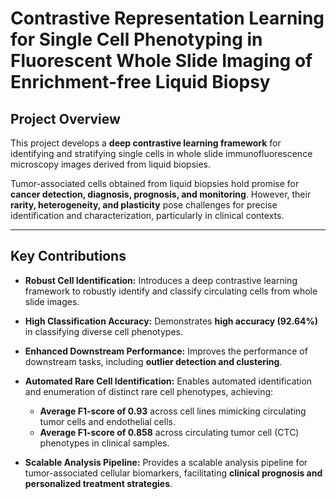 # **Contrastive Representation Learning for Single Cell Phenotyping in Fluorescent Whole Slide Imaging of Enrichment-free Liquid Biopsy**

## **Project Overview**

This project develops a **deep contrastive learning framework** for identifying and stratifying single cells in whole slide immunofluorescence microscopy images derived from liquid biopsies.

Tumor-associated cells obtained from liquid biopsies hold promise for **cancer detection, diagnosis, prognosis, and monitoring**. However, their **rarity, heterogeneity, and plasticity** pose challenges for precise identification and characterization, particularly in clinical contexts.

---

## **Key Contributions**

* **Robust Cell Identification:**
  Introduces a deep contrastive learning framework to robustly identify and classify circulating cells from whole slide images.

* **High Classification Accuracy:**
  Demonstrates **high accuracy (92.64%)** in classifying diverse cell phenotypes.

* **Enhanced Downstream Performance:**
  Improves the performance of downstream tasks, including **outlier detection and clustering**.

* **Automated Rare Cell Identification:**
  Enables automated identification and enumeration of distinct rare cell phenotypes, achieving:

  * **Average F1-score of 0.93** across cell lines mimicking circulating tumor cells and endothelial cells.
  * **Average F1-score of 0.858** across circulating tumor cell (CTC) phenotypes in clinical samples.

* **Scalable Analysis Pipeline:**
  Provides a scalable analysis pipeline for tumor-associated cellular biomarkers, facilitating **clinical prognosis and personalized treatment strategies**.
